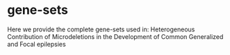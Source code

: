 # gene-sets
Here we provide the complete gene-sets used in: Heterogeneous Contribution of Microdeletions in the Development of Common Generalized and Focal epilepsies
